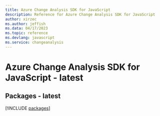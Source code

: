 ```yaml
---
title: Azure Change Analysis SDK for JavaScript
description: Reference for Azure Change Analysis SDK for JavaScript
author: xirzec
ms.author: jeffish
ms.data: 04/17/2023
ms.topic: reference
ms.devlang: javascript
ms.service: changeanalysis
---
```

# Azure Change Analysis SDK for JavaScript - latest
## Packages - latest
[!INCLUDE [packages](change-analysis-index.md)]